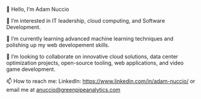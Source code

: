 👋 Hello, I’m Adam Nuccio

👀 I’m interested in IT leadership, cloud computing, and Software Development.

🌱 I’m currently learning advanced machine learning techniques and polishing up my web developement skills.

💞️ I’m looking to collaborate on innovative cloud solutions, data center optimization projects, open-source tooling, web applications, and video game development.

📫 How to reach me: LinkedIn: https://www.linkedin.com/in/adam-nuccio/ or email me at anuccio@greenpipeanalytics.com

<!---
yahm0/yahm0 is a ✨ special ✨ repository because its `README.md` (this file) appears on your GitHub profile.
You can click the Preview link to take a look at your changes.
--->
